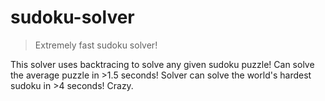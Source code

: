 # sudoku-solver

>Extremely fast sudoku solver!

This solver uses backtracing to solve any given sudoku puzzle! Can solve the average puzzle in >1.5 seconds! 
Solver can solve the world's hardest sudoku in >4 seconds! Crazy.
